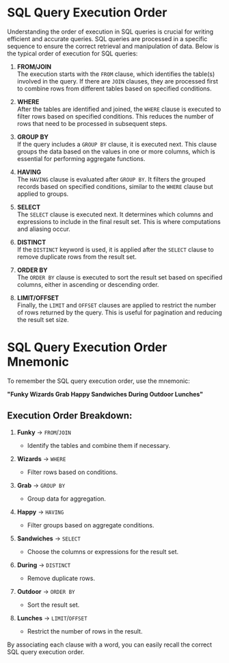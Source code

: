 # SQL Query Execution Order

Understanding the order of execution in SQL queries is crucial for writing efficient and accurate queries. SQL queries are processed in a specific sequence to ensure the correct retrieval and manipulation of data. Below is the typical order of execution for SQL queries:

1. **FROM/JOIN**  
   The execution starts with the `FROM` clause, which identifies the table(s) involved in the query. If there are `JOIN` clauses, they are processed first to combine rows from different tables based on specified conditions.

2. **WHERE**  
   After the tables are identified and joined, the `WHERE` clause is executed to filter rows based on specified conditions. This reduces the number of rows that need to be processed in subsequent steps.

3. **GROUP BY**  
   If the query includes a `GROUP BY` clause, it is executed next. This clause groups the data based on the values in one or more columns, which is essential for performing aggregate functions.

4. **HAVING**  
   The `HAVING` clause is evaluated after `GROUP BY`. It filters the grouped records based on specified conditions, similar to the `WHERE` clause but applied to groups.

5. **SELECT**  
   The `SELECT` clause is executed next. It determines which columns and expressions to include in the final result set. This is where computations and aliasing occur.

6. **DISTINCT**  
   If the `DISTINCT` keyword is used, it is applied after the `SELECT` clause to remove duplicate rows from the result set.

7. **ORDER BY**  
   The `ORDER BY` clause is executed to sort the result set based on specified columns, either in ascending or descending order.

8. **LIMIT/OFFSET**  
   Finally, the `LIMIT` and `OFFSET` clauses are applied to restrict the number of rows returned by the query. This is useful for pagination and reducing the result set size.

# SQL Query Execution Order Mnemonic

To remember the SQL query execution order, use the mnemonic:

**"Funky Wizards Grab Happy Sandwiches During Outdoor Lunches"**

## Execution Order Breakdown:

1. **Funky** → `FROM`/`JOIN`  
   - Identify the tables and combine them if necessary.

2. **Wizards** → `WHERE`  
   - Filter rows based on conditions.

3. **Grab** → `GROUP BY`  
   - Group data for aggregation.

4. **Happy** → `HAVING`  
   - Filter groups based on aggregate conditions.

5. **Sandwiches** → `SELECT`  
   - Choose the columns or expressions for the result set.

6. **During** → `DISTINCT`  
   - Remove duplicate rows.

7. **Outdoor** → `ORDER BY`  
   - Sort the result set.

8. **Lunches** → `LIMIT`/`OFFSET`  
   - Restrict the number of rows in the result.

By associating each clause with a word, you can easily recall the correct SQL query execution order.

